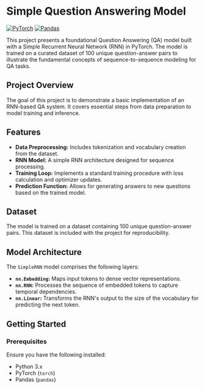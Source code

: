 # Simple Question Answering Model

[![PyTorch](https://img.shields.io/badge/PyTorch-EE4C2C?style=for-the-badge&logo=pytorch&logoColor=white)](https://pytorch.org/)
[![Pandas](https://img.shields.io/badge/Pandas-150458?style=for-the-badge&logo=pandas&logoColor=white)](https://pandas.pydata.org/)

This project presents a foundational Question Answering (QA) model built with a Simple Recurrent Neural Network (RNN) in PyTorch. The model is trained on a curated dataset of 100 unique question-answer pairs to illustrate the fundamental concepts of sequence-to-sequence modeling for QA tasks.

## Project Overview

The goal of this project is to demonstrate a basic implementation of an RNN-based QA system. It covers essential steps from data preparation to model training and inference.

## Features

- **Data Preprocessing:** Includes tokenization and vocabulary creation from the dataset.
- **RNN Model:** A simple RNN architecture designed for sequence processing.
- **Training Loop:** Implements a standard training procedure with loss calculation and optimizer updates.
- **Prediction Function:** Allows for generating answers to new questions based on the trained model.

## Dataset

The model is trained on a dataset containing 100 unique question-answer pairs. This dataset is included with the project for reproducibility.

## Model Architecture

The `SimpleRNN` model comprises the following layers:

- **`nn.Embedding`:** Maps input tokens to dense vector representations.
- **`nn.RNN`:** Processes the sequence of embedded tokens to capture temporal dependencies.
- **`nn.Linear`:** Transforms the RNN's output to the size of the vocabulary for predicting the next token.

## Getting Started

### Prerequisites

Ensure you have the following installed:

- Python 3.x
- PyTorch (`torch`)
- Pandas (`pandas`)

